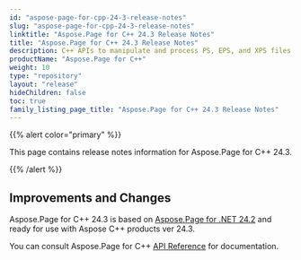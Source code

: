 ```yaml
---
id: "aspose-page-for-cpp-24-3-release-notes"
slug: "aspose-page-for-cpp-24-3-release-notes"
linktitle: "Aspose.Page for C++ 24.3 Release Notes"
title: "Aspose.Page for C++ 24.3 Release Notes"
description: C++ APIs to manipulate and process PS, EPS, and XPS files. This page contains new Aspose.Page for C++ features, enhancement, and bug fixes in 2024, version 24.1.
productName: "Aspose.Page for C++"
weight: 10
type: "repository"
layout: "release"
hideChildren: false
toc: true
family_listing_page_title: "Aspose.Page for C++ 24.3 Release Notes"
---
```


{{% alert color="primary" %}}

This page contains release notes information for Aspose.Page for C++ 24.3.

{{% /alert %}}

## **Improvements and Changes**

Aspose.Page for C++ 24.3 is based on [Aspose.Page for .NET 24.2](https://releases.aspose.com/page/net/release-notes/2024/aspose-page-for-net-24-2-release-notes/) and ready for use with Aspose C++ products ver 24.3.


You can consult Aspose.Page for C++ [API Reference](https://apireference.aspose.com/cpp/page/) for documentation.
